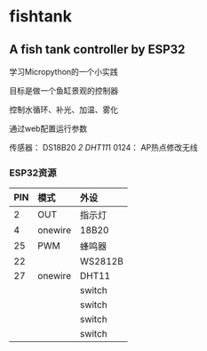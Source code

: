 # fishtank
## A fish tank controller by ESP32

学习Micropython的一个小实践

目标是做一个鱼缸景观的控制器

控制水循环、补光、加温、雾化

通过web配置运行参数

传感器： DS18B20 *2 DHT11*1
0124：
AP热点修改无线


### ESP32资源
| PIN | 模式 | 外设 |
|:---|:-----|:----|
| 2 | OUT | 指示灯 |
|4 | onewire | 18B20 |
|25| PWM | 蜂鸣器|
|22 |    | WS2812B |
|27 | onewire | DHT11|
|   |       | switch |
|   |       | switch |
|   |       | switch |
|   |       | switch |


